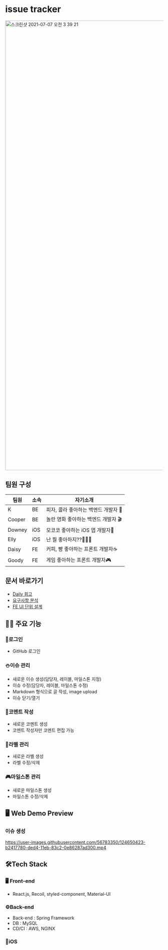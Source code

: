 # issue tracker
<img width="1433" alt="스크린샷 2021-07-07 오전 3 39 21" src="https://user-images.githubusercontent.com/56783350/124650663-ec127e00-ded4-11eb-81da-bb8deb0440ab.png">

## 팀원 구성
|팀원|소속|자기소개|
|------|---|---|
|K|BE|피자, 콜라 좋아하는 백엔드 개발자 🍕|
|Cooper|BE|놀란 영화 좋아하는 백엔드 개발자 🎬|
|Downey|iOS|모코코 좋아하는 iOS 앱 개발자🌱|
|Elly|iOS|난 뭘 좋아하지??🤷🏻‍♀️|
|Daisy|FE|커피, 빵 좋아하는 프론트 개발자☕️|
|Goody|FE|게임 좋아하는 프론트 개발자🎮|

## 문서 바로가기 
- [Daily 회고](https://github.com/pbg0205/issue-tracker/wiki/%ED%9A%8C%EA%B3%A0)
- [요구사항 분석](https://app.tryeraser.com/workspace/N04nRHutThYuRv7NnssJ)
- [FE UI 단위 설계](https://docs.google.com/presentation/d/1zz5-dW0guP8SdWgt6poKG8CQNlrA4zeu9EzzjkNcYkI/edit?usp=sharing)

## 🤹‍♂️ 주요 기능
### 🧩로그인 
- GitHub 로그인
### ⛄️이슈 관리 
- 새로운 이슈 생성(담당자, 레이블, 마일스톤 지정) 
- 이슈 수정(담당자, 레이블, 마일스톤 수정)
- Markdown 형식으로 글 작성, image upload
- 이슈 닫기/열기
### 🐹코멘트 작성
- 새로운 코멘트 생성
- 코멘트 작성자만 코멘트 편집 가능
### 🍉라벨 관리 
- 새로운 라벨 생성 
- 라벨 수정/삭제 
### 🎮마일스톤 관리 
- 새로운 마일스톤 생성 
- 마일스톤 수정/삭제

## 🖥 Web Demo Preview 
### 이슈 생성
https://user-images.githubusercontent.com/56783350/124650423-b2417780-ded4-11eb-83c2-0e86287ad300.mp4


## 🛠Tech Stack
### 🖥 Front-end
- React.js, Recoil, styled-component, Material-UI

### ⚙️Back-end
- Back-end : Spring Framework
- DB : MySQL
- CD/CI : AWS, NGINX

### 📱iOS
